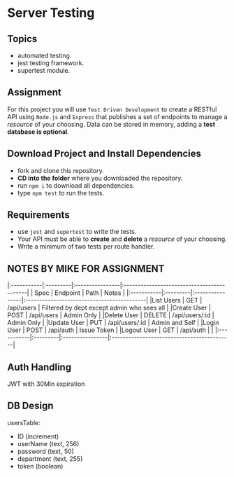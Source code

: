 # Server Testing

## Topics

- automated testing.
- jest testing framework.
- supertest module.

## Assignment

For this project you will use `Test Driven Development` to create a RESTful API using `Node.js` and `Express` that publishes a set of endpoints to manage a _resource_ of your choosing. Data can be stored in memory, adding a **test database is optional**.

## Download Project and Install Dependencies

- fork and clone this repository.
- **CD into the folder** where you downloaded the repository.
- run `npm i` to download all dependencies.
- type `npm test` to run the tests.

## Requirements

- use `jest` and `supertest` to write the tests.
- Your API must be able to **create** and **delete** a _resource_ of your choosing.
- Write a minimum of two tests per route handler.

## NOTES BY MIKE FOR ASSIGNMENT

|:-----------|:---------|:----------------|:-------------------------------------------|
|    Spec    | Endpoint |      Path       |  Notes                                     |
|:-----------|:---------|:----------------|:-------------------------------------------|
|List Users  | GET      | /api/users      | Filtered by dept except admin who sees all |
|Create User | POST     | /api/users      | Admin Only                                 |
|Delete User | DELETE   | /api/users/:id  | Admin Only                                 |
|Update User | PUT      | /api/users/:id  | Admin and Self                             |
|Login User  | POST     | /api/auth       | Issue Token                                |
|Logout User | GET      | /api/auth       |                                            |
|:-----------|:---------|:----------------|:-------------------------------------------|

## Auth Handling

JWT with 30Min expiration

## DB Design

usersTable:
  - ID (increment)
  - userName (text, 256)
  - password (text, 50)
  - department (text, 255)
  - token (boolean)
